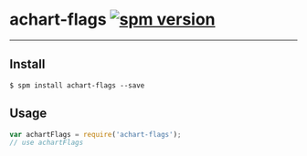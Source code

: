 # achart-flags [![spm version](http://spmjs.io/badge/achart-flags)](http://spmjs.io/package/achart-flags)

---



## Install

```
$ spm install achart-flags --save
```

## Usage

```js
var achartFlags = require('achart-flags');
// use achartFlags
```
